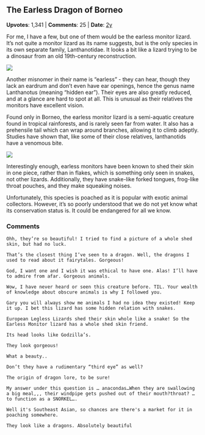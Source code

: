 ## The Earless Dragon of Borneo
    
**Upvotes**: 1,341 | **Comments**: 25 | **Date**: [2y](https://www.quora.com/What-reptile-species-do-you-find-most-interesting-and-why/answer/Gary-Meaney)

For me, I have a few, but one of them would be the earless monitor lizard. It’s not quite a monitor lizard as its name suggests, but is the only species in its own separate family, Lanthanotidae. It looks a bit like a lizard trying to be a dinosaur from an old 19th-century reconstruction.

![](https://qph.fs.quoracdn.net/main-qimg-690bfb2a28d870255fdf66515c6904e9-lq)

Another misnomer in their name is “earless” - they can hear, though they lack an eardrum and don’t even have ear openings, hence the genus name Lanthanotus (meaning “hidden ear”). Their eyes are also greatly reduced, and at a glance are hard to spot at all. This is unusual as their relatives the monitors have excellent vision.

Found only in Borneo, the earless monitor lizard is a semi-aquatic creature found in tropical rainforests, and is rarely seen far from water. It also has a prehensile tail which can wrap around branches, allowing it to climb adeptly. Studies have shown that, like some of their close relatives, lanthanotids have a venomous bite.

![](https://qph.fs.quoracdn.net/main-qimg-c4ce0dc94f3aab9a05fed935a93d2066-lq)

Interestingly enough, earless monitors have been known to shed their skin in one piece, rather than in flakes, which is something only seen in snakes, not other lizards. Additionally, they have snake-like forked tongues, frog-like throat pouches, and they make squeaking noises.

Unfortunately, this species is poached as it is popular with exotic animal collectors. However, it’s so poorly understood that we do not yet know what its conservation status is. It could be endangered for all we know.

### Comments

```
Ohh, they’re so beautiful! I tried to find a picture of a whole shed skin, but had no luck.
```

```
That’s the closest thing I’ve seen to a dragon. Well, the dragons I used to read about it fairytales. Gorgeous!
```

```
God, I want one and I wish it was ethical to have one. Alas! I’ll have to admire from afar. Gorgeous animals.
```

```
Wow, I have never heard or seen this creature before. TIL. Your wealth of knowledge about obscure animals is why I followed you.
```

```
Gary you will always show me animals I had no idea they existed! Keep it up. I bet this lizard has some hidden relation with snakes.
```

```
European Legless Lizards shed their skin whole like a snake! So the Earless Monitor lizard has a whole shed skin friend.
```

```
Its head looks like Godzilla’s.
```

```
They look gorgeous!
```

```
What a beauty..
```

```
Don’t they have a rudimentary “third eye” as well?
```

```
The origin of dragon lore, to be sure!
```

```
My answer under this question is … anacondas…When they are swallowing a big meal,,, their windpipe gets pushed out of their mouth?throat? … to function as a SNORKEL….
```

```
Well it's Southeast Asian, so chances are there's a market for it in poaching somewhere.
```

```
They look like a dragons. Absolutely beautiful
```

